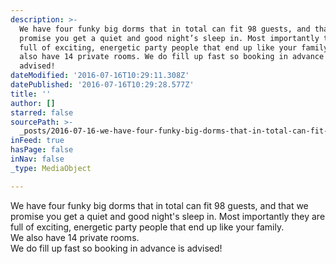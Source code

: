 ```yaml
---
description: >-
  We have four funky big dorms that in total can fit 98 guests, and that we
  promise you get a quiet and good night’s sleep in. Most importantly they are
  full of exciting, energetic party people that end up like your family.  We
  also have 14 private rooms. We do fill up fast so booking in advance is
  advised! 
dateModified: '2016-07-16T10:29:11.308Z'
datePublished: '2016-07-16T10:29:28.577Z'
title: ''
author: []
starred: false
sourcePath: >-
  _posts/2016-07-16-we-have-four-funky-big-dorms-that-in-total-can-fit-98-guests.md
inFeed: true
hasPage: false
inNav: false
_type: MediaObject

---
```

We have four funky big dorms that in total can fit 98 guests, and that we promise you get a quiet and good night's sleep in. Most importantly they are full of exciting, energetic party people that end up like your family.  
We also have 14 private rooms.  
We do fill up fast so booking in advance is advised!